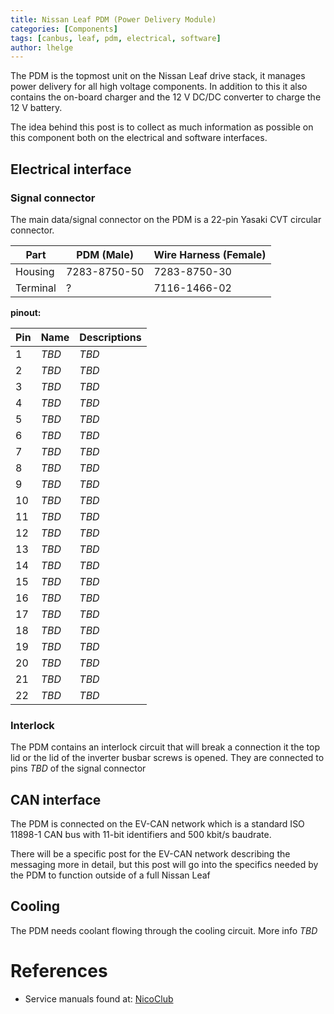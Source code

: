 ```yaml
---
title: Nissan Leaf PDM (Power Delivery Module)
categories: [Components]
tags: [canbus, leaf, pdm, electrical, software]
author: lhelge
---
```


The PDM is the topmost unit on the Nissan Leaf drive stack, it manages power delivery for all high voltage components. In addition to this it also contains the on-board charger and the 12 V DC/DC converter to charge the 12 V battery.

The idea behind this post is to collect as much information as possible on this component both on the electrical and software interfaces.

## Electrical interface

### Signal connector
The main data/signal connector on the PDM is a 22-pin Yasaki CVT circular connector. 

Part | PDM (Male) | Wire Harness (Female)
--- | --- | --- 
Housing | 7283-8750-50 | 7283-8750-30
Terminal | ? | 7116-1466-02

**pinout:**

Pin | Name     | Descriptions
--- | -------- | ---
1   | *TBD*    | *TBD*
2   | *TBD*    | *TBD*
3   | *TBD*    | *TBD*
4   | *TBD*    | *TBD*
5   | *TBD*    | *TBD*
6   | *TBD*    | *TBD*
7   | *TBD*    | *TBD*
8   | *TBD*    | *TBD*
9   | *TBD*    | *TBD*
10  | *TBD*    | *TBD*
11  | *TBD*    | *TBD*
12  | *TBD*    | *TBD*
13  | *TBD*    | *TBD*
14  | *TBD*    | *TBD*
15  | *TBD*    | *TBD*
16  | *TBD*    | *TBD*
17  | *TBD*    | *TBD*
18  | *TBD*    | *TBD*
19  | *TBD*    | *TBD*
20  | *TBD*    | *TBD*
21  | *TBD*    | *TBD*
22  | *TBD*    | *TBD*

### Interlock
The PDM contains an interlock circuit that will break a connection it the top lid or the lid of the inverter busbar screws is opened. They are connected to pins *TBD* of the signal connector

## CAN interface
The PDM is connected on the EV-CAN network which is a standard ISO 11898-1 CAN bus with 11-bit identifiers and 500 kbit/s baudrate.

There will be a specific post for the EV-CAN network describing the messaging more in detail, but this post will go into the  specifics needed by the PDM to function outside of a full Nissan Leaf

## Cooling
The PDM needs coolant flowing through the cooling circuit. More info *TBD*

# References
- Service manuals found at: [NicoClub](https://www.nicoclub.com/nissan-service-manuals)